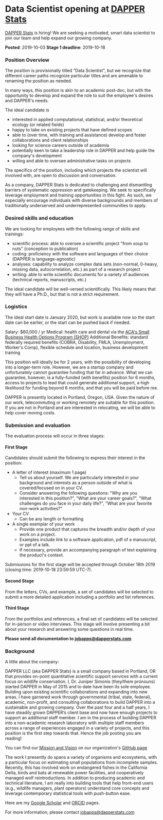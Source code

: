 # Data Scientist opening at [DAPPER Stats](https://www.dapperstats.com)

[DAPPER Stats](https://www.dapperstats.com) is hiring! We are seeking a motivated, smart data scientist to join our team and help expand our growing company.

**Posted**: 2019-10-03
**Stage 1 deadline**: 2019-10-18

### Position Overview

The position is provisionally titled "Data Scientist", but we recognize that different career paths recognize particular titles and are amenable to renaming the position as needed.

In many ways, this position is akin to an academic post-doc, but with the opportunity to develop and expand the role to suit the employee's desires and DAPPER's needs.

The ideal candidate is 
* interested in applied computational, statistical, and/or theoretical ecology (or related fields)
* happy to take on existing projects that have defined scopes
* able to (over time, with training and assistance) develop and foster collaborations and client relationships
* looking for science careers outside of academia
* potentially keen to take a leadership role in DAPPER and help guide the company's development
* willing and able to oversee administrative tasks on projects

The specifics of the position, including which projects the scientist will involved with, are open to discussion and conversation.

As a company, DAPPER Stats is dedicated to challenging and dismantling barriers of systematic oppression and gatekeeping. We seek to specifically leverage employment and training opportunities in this fight. As such, we especially encourage individuals with diverse backgrounds and members of traditionally underserved and underrepresented communities to apply. 

### Desired skills and education

We are looking for employees with the following range of skills and trainings:
* scientific process: able to oversee a scientific project "from soup to nuts" (conception to publication)
* coding: proficiency with the software and languages of their choice (DAPPER is language-agnostic)
* analyses: capability to analyze complex data sets (non-normal, 0-heavy, missing data, autocorrelation, etc.) as part of a research project
* writing: able to write scientific documents for a variety of audiences (technical reports, manuscripts, etc.)
 
The ideal candidate will be well-versed scientifically. This likely means that they will have a Ph.D., but that is not a strict requirement. 

### Logistics

The ideal start date is January 2020, but work is available now so the start date can be earlier, or the start can be pushed back if needed.

Salary: $60,000 / yr
Medical: health care and dental via the [ACA's Small Business Health Options Program (SHOP)](https://www.healthcare.gov/small-businesses/employers/)
Additional Benefits: standard federally required benefits (COBRA, Disability, FMLA, Unemployment, Worker's Comp), flexible schedule and location, business development training

This position will ideally be for 2 years, with the possibility of developing into a longer-term role. However, we are a startup company and unfortunately cannot guarantee funding that far in advance. What we can guarantee, however, is a fully-funded (with benefits) position for 6 months, access to projects to lead that could generate additional support, a high likelihood for funding beyond 6 months, and that you will be paid before me.

DAPPER is presently located in Portland, Oregon, USA. Given the nature of our work, telecommuting or working remotely are suitable for this position. If you are not in Portland and are interested in relocating, we will be able to help cover moving costs.

### Submission and evaluation

The evaluation process will occur in three stages:

#### First Stage

Candidates should submit the following to express their interest in the position:
* A letter of interest (maximum 1 page)
  * Tell us about yourself. We are particularly interested in your background and interests as a person outside of what is covered/focused on in your CV. 
  * Consider answering the following questions: "Why are you interested in this position?", "What are your career goals?", "What challenges do you face in your daily life?", "What are your favorite non-work activities?"
* Your CV
  * Can be any length or formatting
* A single exemplar of your work
  * Provide one product that captures the breadth and/or depth of your work on a project.
  * Examples include link to a software application, pdf of a manuscript, or ppt of a talk.
  * If necessary, provide an accompanying paragraph of text explaining the product's context.

Submissions for the first stage will be accepted through October 18th 2019 (closing time: 2019-10-18 23:59:59 UTC-7).

#### Second Stage

From the letters, CVs, and example, a set of candidates will be selected to submit a more detailed application including a portfolio and list references.

#### Third Stage

From the portfolios and references, a final set of candidates will be selected for in-person or video interviews. 
This stage will involve presenting a bit about your research and answering some questions in real time.

**Please send all documentation to jobapps@dapperstats.com**

### Background 

A little about the company:

DAPPER LLC (aka DAPPER Stats) is a small company based in Portland, OR that provides on-point quantitative scientific support services with a current focus on wildlife conservation. I, Dr. Juniper Simonis (they/them pronouns) started DAPPER in May of 2015 and to date have been its sole employee. Building upon existing scientific collaborations and expanding into new areas, I have garnered work through governmental (tribal, state, federal), academic, non-profit, and consulting collaborations to build DAPPER into a sustainable and growing company. Over the past four and a half years, I have steadily grown DAPPER’s client base and now have enough projects to support an additional staff member. I am in the process of building DAPPER into a non-academic research laboratory with multiple staff members across a range of experiences engaged in a variety of projects, and this position is the first step towards that. Hence the job posting you are reading! 

You can find our [Mission and Vision](https://github.com/dapperstats/Lab_Documents/blob/master/Mission_and_Vision.md) on our organization's [GitHub page](https://github.com/dapperstats)

The work I presently do spans a variety of organisms and ecosystems, with a particular focus on estimating small populations from incomplete samples. Recently, this has involved work on endangered fishes in the California Delta, birds and bats at renewable power facilities, and cooperatively managed wolf reintroductions. In addition to producing academic and technical literature, I am really into building tools that help front-end users (e.g., wildlife managers, plant operators) understand core concepts and leverage contemporary statistical tools with push-button ease. 

Here are my [Google Scholar](https://scholar.google.com/citations?hl=en&user=XXg3600AAAAJ) and [ORCID](https://orcid.org/0000-0001-9798-0460) pages.

For more information, please contact jobapps@dapperstats.com